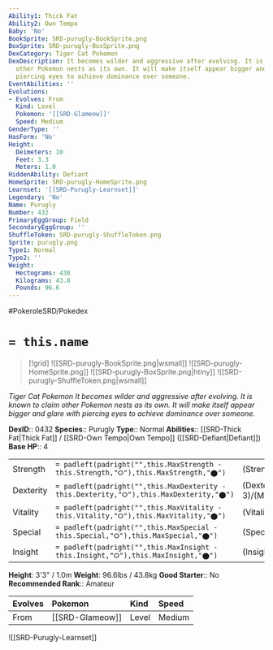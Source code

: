 ```yaml
---
Ability1: Thick Fat
Ability2: Own Tempo
Baby: 'No'
BookSprite: SRD-purugly-BookSprite.png
BoxSprite: SRD-purugly-BoxSprite.png
DexCategory: Tiger Cat Pokemon
DexDescription: It becomes wilder and aggressive after evolving. It is known to claim
  other Pokemon nests as its own. It will make itself appear bigger and glare with
  piercing eyes to achieve dominance over someone.
EventAbilities: ''
Evolutions:
- Evolves: From
  Kind: Level
  Pokemon: '[[SRD-Glameow]]'
  Speed: Medium
GenderType: ''
HasForm: 'No'
Height:
  Deimeters: 10
  Feet: 3.3
  Meters: 1.0
HiddenAbility: Defiant
HomeSprite: SRD-purugly-HomeSprite.png
Learnset: '[[SRD-Purugly-Learnset]]'
Legendary: 'No'
Name: Purugly
Number: 432
PrimaryEggGroup: Field
SecondaryEggGroup: ''
ShuffleToken: SRD-purugly-ShuffleToken.png
Sprite: purugly.png
Type1: Normal
Type2: ''
Weight:
  Hectograms: 438
  Kilograms: 43.8
  Pounds: 96.6
---
```


#PokeroleSRD/Pokedex

# `= this.name`

> [!grid]
> ![[SRD-purugly-BookSprite.png|wsmall]]
> ![[SRD-purugly-HomeSprite.png]]
> ![[SRD-purugly-BoxSprite.png|htiny]]
> ![[SRD-purugly-ShuffleToken.png|wsmall]]


*Tiger Cat Pokemon*
*It becomes wilder and aggressive after evolving. It is known to claim other Pokemon nests as its own. It will make itself appear bigger and glare with piercing eyes to achieve dominance over someone.*

**DexID**:: 0432
**Species**:: Purugly
**Type**:: Normal
**Abilities**:: [[SRD-Thick Fat|Thick Fat]] / [[SRD-Own Tempo|Own Tempo]] ([[SRD-Defiant|Defiant]])
**Base HP**:: 4

|           |                                                                                        |                                          |
| --------- | -------------------------------------------------------------------------------------- | ---------------------------------------- |
| Strength  | `= padleft(padright("",this.MaxStrength - this.Strength,"⭘"),this.MaxStrength,"⬤")`    | (Strength::2)/(MaxStrength::5)   |
| Dexterity | `= padleft(padright("",this.MaxDexterity - this.Dexterity,"⭘"),this.MaxDexterity,"⬤")` | (Dexterity:: 3)/(MaxDexterity::6) |
| Vitality  | `= padleft(padright("",this.MaxVitality - this.Vitality,"⭘"),this.MaxVitality,"⬤")`    | (Vitality::2)/(MaxVitality::4)   |
| Special   | `= padleft(padright("",this.MaxSpecial - this.Special,"⭘"),this.MaxSpecial,"⬤")`       | (Special::2)/(MaxSpecial::4)     |
| Insight   | `= padleft(padright("",this.MaxInsight - this.Insight,"⭘"),this.MaxInsight,"⬤")`       | (Insight::2)/(MaxInsight::4)     |

**Height**: 3'3" / 1.0m
**Weight**: 96.6lbs / 43.8kg
**Good Starter**:: No
**Recommended Rank**:: Amateur

| Evolves   | Pokemon         | Kind   | Speed   |
|:----------|:----------------|:-------|:--------|
| From      | [[SRD-Glameow]] | Level  | Medium  |

![[SRD-Purugly-Learnset]]